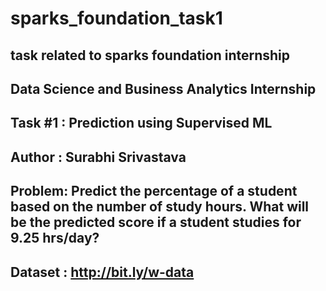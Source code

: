 # sparks_foundation_task1
## task related to sparks foundation internship
## Data Science and Business Analytics Internship
## Task #1 : Prediction using Supervised ML
## Author : Surabhi Srivastava
## Problem: Predict the percentage of a student based on the number of study hours. What will be the predicted score if a student studies for 9.25 hrs/day?
## Dataset : http://bit.ly/w-data
